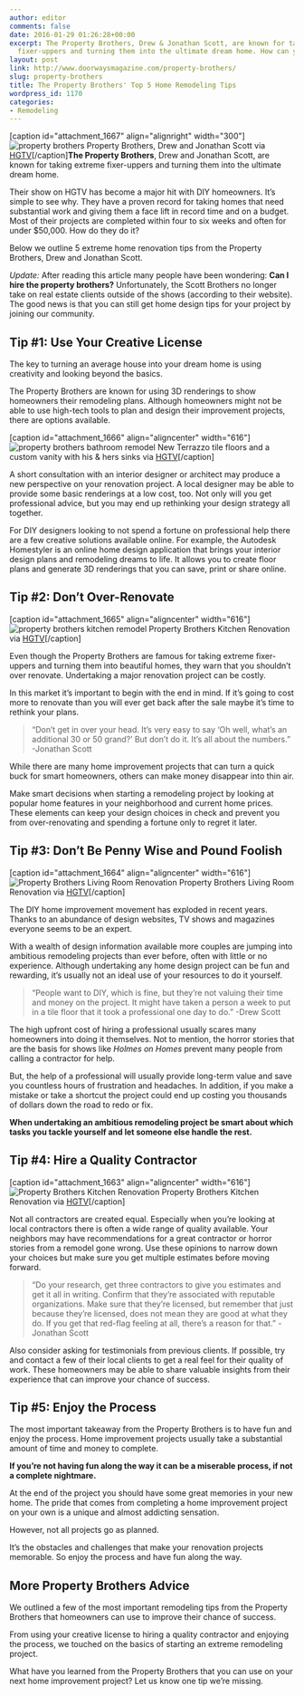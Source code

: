 ```yaml
---
author: editor
comments: false
date: 2016-01-29 01:26:28+00:00
excerpt: The Property Brothers, Drew & Jonathan Scott, are known for taking extreme
  fixer-uppers and turning them into the ultimate dream home. How can you do the same?
layout: post
link: http://www.doorwaysmagazine.com/property-brothers/
slug: property-brothers
title: The Property Brothers' Top 5 Home Remodeling Tips
wordpress_id: 1170
categories:
- Remodeling
---
```


[caption id="attachment_1667" align="alignright" width="300"]![property brothers](http://www.doorwaysmagazine.com/wp-content/uploads/property_brothers-300x300.jpg) Property Brothers, Drew and Jonathan Scott via [HGTV](http://www.hgtv.com/decorating-basics/room-transformations-from-the-property-brothers/pictures/index.html)[/caption]**The Property Brothers**, Drew and Jonathan Scott, are known for taking extreme fixer-uppers and turning them into the ultimate dream home. 

Their show on HGTV has become a major hit with DIY homeowners. It’s simple to see why. They have a proven record for taking homes that need substantial work and giving them a face lift in record time and on a budget. Most of their projects are completed within four to six weeks and often for under $50,000. How do they do it? 

Below we outline 5 extreme home renovation tips from the Property Brothers, Drew and Jonathan Scott.

_Update:_ After reading this article many people have been wondering: **Can I hire the property brothers?** Unfortunately, the Scott Brothers no longer take on real estate clients outside of the shows (according to their website). The good news is that you can still get home design tips for your project by joining our community.



## Tip #1: Use Your Creative License



The key to turning an average house into your dream home is using creativity and looking beyond the basics. 

The Property Brothers are known for using 3D renderings to show homeowners their remodeling plans. Although homeowners might not be able to use high-tech tools to plan and design their improvement projects, there are options available.

[caption id="attachment_1666" align="aligncenter" width="616"]![property brothers bathroom remodel](http://www.doorwaysmagazine.com/wp-content/uploads/property_brothers_bathroom_after.jpg) New Terrazzo tile floors and a custom vanity with his & hers sinks via [HGTV](http://www.hgtv.com/decorating-basics/room-transformations-from-the-property-brothers/pictures/index.html)[/caption]

A short consultation with an interior designer or architect may produce a new perspective on your renovation project. A local designer may be able to provide some basic renderings at a low cost, too. Not only will you get professional advice, but you may end up rethinking your design strategy all together.

For DIY designers looking to not spend a fortune on professional help there are a few creative solutions available online. For example, the Autodesk Homestyler is an online home design application that brings your interior design plans and remodeling dreams to life. It allows you to create floor plans and generate 3D renderings that you can save, print or share online.



## Tip #2: Don’t Over-Renovate



[caption id="attachment_1665" align="aligncenter" width="616"]![property brothers kitchen remodel](http://www.doorwaysmagazine.com/wp-content/uploads/property_brothers_kitchen_after_02.jpg) Property Brothers Kitchen Renovation via [HGTV](http://www.hgtv.com/decorating-basics/room-transformations-from-the-property-brothers/pictures/index.html)[/caption]

Even though the Property Brothers are famous for taking extreme fixer-uppers and turning them into beautiful homes, they warn that you shouldn’t over renovate. Undertaking a major renovation project can be costly. 

In this market it’s important to begin with the end in mind. If it’s going to cost more to renovate than you will ever get back after the sale maybe it’s time to rethink your plans.



<blockquote>“Don’t get in over your head. It’s very easy to say ‘Oh well, what’s an additional 30 or 50 grand?’ But don’t do it. It’s all about the numbers.” -Jonathan Scott </blockquote>



While there are many home improvement projects that can turn a quick buck for smart homeowners, others can make money disappear into thin air. 

Make smart decisions when starting a remodeling project by looking at popular home features in your neighborhood and current home prices. These elements can keep your design choices in check and prevent you from over-renovating and spending a fortune only to regret it later.



## Tip #3: Don’t Be Penny Wise and Pound Foolish



[caption id="attachment_1664" align="aligncenter" width="616"]![Property Brothers Living Room Renovation](http://www.doorwaysmagazine.com/wp-content/uploads/property_brothers_living_after.jpg) Property Brothers Living Room Renovation via [HGTV](http://www.hgtv.com/decorating-basics/room-transformations-from-the-property-brothers/pictures/index.html)[/caption]

The DIY home improvement movement has exploded in recent years. Thanks to an abundance of design websites, TV shows and magazines everyone seems to be an expert. 

With a wealth of design information available more couples are jumping into ambitious remodeling projects than ever before, often with little or no experience. Although undertaking any home design project can be fun and rewarding, it’s usually not an ideal use of your resources to do it yourself.



<blockquote>“People want to DIY, which is fine, but they’re not valuing their time and money on the project. It might have taken a person a week to put in a tile floor that it took a professional one day to do.” -Drew Scott</blockquote>



The high upfront cost of hiring a professional usually scares many homeowners into doing it themselves. Not to mention, the horror stories that are the basis for shows like _Holmes on Homes_ prevent many people from calling a contractor for help. 

But, the help of a professional will usually provide long-term value and save you countless hours of frustration and headaches. In addition, if you make a mistake or take a shortcut the project could end up costing you thousands of dollars down the road to redo or fix. 

**When undertaking an ambitious remodeling project be smart about which tasks you tackle yourself and let someone else handle the rest.**



## Tip #4: Hire a Quality Contractor



[caption id="attachment_1663" align="aligncenter" width="616"]![Property Brothers Kitchen Renovation](http://www.doorwaysmagazine.com/wp-content/uploads/property_brothers_kitchen_after.jpg) Property Brothers Kitchen Renovation via [HGTV](http://www.hgtv.com/decorating-basics/room-transformations-from-the-property-brothers/pictures/index.html)[/caption]

Not all contractors are created equal. Especially when you’re looking at local contractors there is often a wide range of quality available. Your neighbors may have recommendations for a great contractor or horror stories from a remodel gone wrong. Use these opinions to narrow down your choices but make sure you get multiple estimates before moving forward.



<blockquote>“Do your research, get three contractors to give you estimates and get it all in writing. Confirm that they’re associated with reputable organizations. Make sure that they’re licensed, but remember that just because they’re licensed, does not mean they are good at what they do. If you get that red-flag feeling at all, there’s a reason for that.” -Jonathan Scott</blockquote>



Also consider asking for testimonials from previous clients. If possible, try and contact a few of their local clients to get a real feel for their quality of work. These homeowners may be able to share valuable insights from their experience that can improve your chance of success.



## Tip #5: Enjoy the Process



The most important takeaway from the Property Brothers is to have fun and enjoy the process. Home improvement projects usually take a substantial amount of time and money to complete. 

**If you’re not having fun along the way it can be a miserable process, if not a complete nightmare.**

At the end of the project you should have some great memories in your new home. The pride that comes from completing a home improvement project on your own is a unique and almost addicting sensation. 

However, not all projects go as planned. 

It’s the obstacles and challenges that make your renovation projects memorable. So enjoy the process and have fun along the way.



## More Property Brothers Advice



We outlined a few of the most important remodeling tips from the Property Brothers that homeowners can use to improve their chance of success. 

From using your creative license to hiring a quality contractor and enjoying the process, we touched on the basics of starting an extreme remodeling project.

What have you learned from the Property Brothers that you can use on your next home improvement project? Let us know one tip we’re missing.

